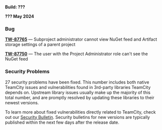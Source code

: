 [//]: # (title: TeamCity 2022.04.6 Release Notes)
[//]: # (auxiliary-id: TeamCity 2022.04.6 Release Notes)

__Build: ???__

__??? May 2024__

<!--Project: TeamCity Fix versions: 2022.04.6  visible to: {All Users} #Fixed #Testing -{Trunk issue}-->


### Bug

**[TW-87765](https://youtrack.jetbrains.com/issue/TW-87765/Subproject-administrator-cannot-view-NuGet-feed-and-Artifact-storage-settings-of-a-parent-project)** — Subproject administrator cannot view NuGet feed and Artifact storage settings of a parent project

**[TW-87750](https://youtrack.jetbrains.com/issue/TW-87750/The-user-with-the-Project-Administrator-role-cant-see-the-NuGet-feed)** — The user with the Project Administrator role can't see the NuGet feed

<!--Project: TeamCity Fix versions: 2022.04.6  #{Security Problem}  #Fixed #Testing -{Trunk issue}-->

### Security Problems

27 security problems have been fixed. This number includes both native TeamCity issues and vulnerabilities found in 3rd-party libraries TeamCity depends on. Upstream library issues usually make up the majority of this total number, and are promptly resolved by updating these libraries to their newest versions.

To learn more about fixed vulnerabilities directly related to TeamCity, check out our [Security Bulletin](https://www.jetbrains.com/privacy-security/issues-fixed/?product=TeamCity&version=2022.04.6). Security bulletins for new versions are typically published within the next few days after the release date.
